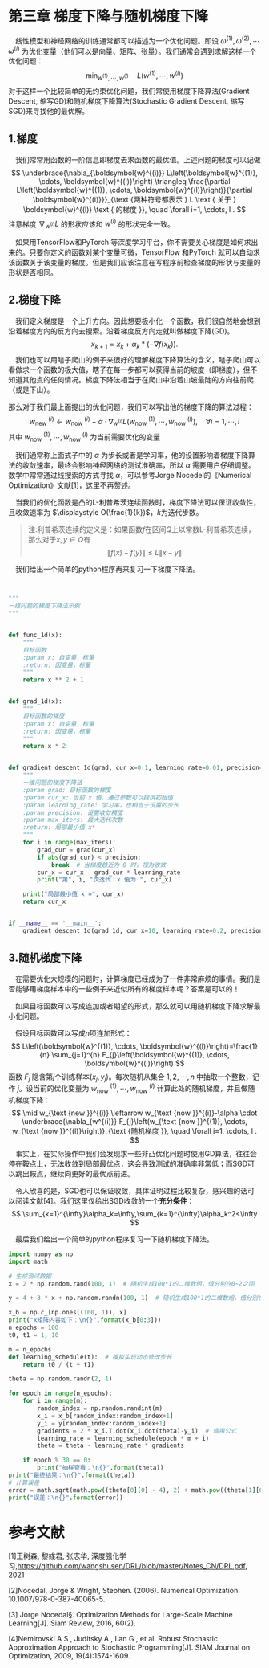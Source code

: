 # 第三章 梯度下降与随机梯度下降
&ensp;&ensp;线性模型和神经网络的训练通常都可以描述为一个优化问题。即设 $\omega^{(1)},\omega^{(2)},\cdots\omega^{(l)}$ 为优化变量（他们可以是向量、矩阵、张量）。我们通常会遇到求解这样一个优化问题：
$$
\min_{w^{(1)},\cdots ,w^{(l)}}\quad L(w^{(1)},\cdots ,w^{(l)})
$$
对于这样一个比较简单的无约束优化问题，我们常使用梯度下降算法(Gradient Descent, 缩写GD)和随机梯度下降算法(Stochastic Gradient Descent, 缩写SGD)来寻找他的最优解。

## 1.梯度

&ensp;&ensp;我们常常用函数的一阶信息即梯度去求函数的最优值。上述问题的梯度可以记做
$$
\underbrace{\nabla_{\boldsymbol{w}^{(i)}} L\left(\boldsymbol{w}^{(1)}, \cdots, \boldsymbol{w}^{(l)}\right) \triangleq \frac{\partial L\left(\boldsymbol{w}^{(1)}, \cdots, \boldsymbol{w}^{(l)}\right)}{\partial \boldsymbol{w}^{(i)}}}_{\text {两种符号都表示 } L \text { 关于 } \boldsymbol{w}^{(l)} \text { 的梯度 }}, \quad \forall i=1, \cdots, l .
$$
注意梯度 $\displaystyle\nabla _{w^{(i)}}L$ 的形状应该和 $w^{(i)}$ 的形状完全一致。

&ensp;&ensp;如果用TensorFlow和PyTorch 等深度学习平台，你不需要关心梯度是如何求出来的。只要你定义的函数对某个变量可微，TensorFlow 和PyTorch 就可以自动求该函数关于该变量的梯度。但是我们应该注意在写程序前检查梯度的形状与变量的形状是否相同。

## 2.梯度下降

&ensp;&ensp;我们定义梯度是一个上升方向。因此想要极小化一个函数，我们很自然地会想到沿着梯度方向的反方向去搜索。沿着梯度反方向走就叫做梯度下降(GD)。
$$
x_{k+1}=x_{k}+\alpha_{k}*\left(-\nabla f\left(x_{k}\right)\right).
$$
&ensp;&ensp;我们也可以用瞎子爬山的例子来很好的理解梯度下降算法的含义，瞎子爬山可以看做求一个函数的极大值，瞎子在每一步都可以获得当前的坡度（即梯度），但不知道其他点的任何情况。梯度下降法相当于在爬山中沿着山坡最陡的方向往前爬（或是下山）。

那么对于我们最上面提出的优化问题，我们可以写出他的梯度下降的算法过程：
$$
w_{\text {new }}^{(i)} \leftarrow w_{\text {now }}^{(i)}-\alpha \cdot \nabla_{w^{(i)}} L\left(w_{\text {now }}^{(1)}, \cdots, w_{\text {now }}^{(l)}\right), \quad \forall i=1, \cdots, l
$$
其中 $\displaystyle w_{\text {now }}^{(1)}, \cdots, w_{\text {now }}^{(l)}$ 为当前需要优化的变量

&ensp;&ensp;我们通常称上面式子中的 $\alpha$ 为步长或者是学习率，他的设置影响着梯度下降算法的收敛速率，最终会影响神经网络的测试准确率，所以 $\alpha$ 需要用户仔细调整。数学中常常通过线搜索的方式寻找 $\alpha$，可以参考Jorge Nocedel的《Numerical Optimization》文献[1]，这里不再赘述。

&ensp;&ensp;当我们的优化函数是凸的L-利普希茨连续函数时，梯度下降法可以保证收敛性，且收敛速率为 $\displaystyle O(\frac{1}{k})$，$k$为迭代步数。

>  注:利普希茨连续的定义是：如果函数$f$在区间$Q$上以常数L-利普希茨连续，那么对于$x, y \in Q$有
> $$
> \|f(x)-f(y)\| \leq L\|x-y\|
> $$

&ensp;&ensp;我们给出一个简单的python程序再来复习一下梯度下降法。
```python


"""
一维问题的梯度下降法示例
"""


def func_1d(x):
    """
    目标函数
    :param x: 自变量，标量
    :return: 因变量，标量
    """
    return x ** 2 + 1


def grad_1d(x):
    """
    目标函数的梯度
    :param x: 自变量，标量
    :return: 因变量，标量
    """
    return x * 2


def gradient_descent_1d(grad, cur_x=0.1, learning_rate=0.01, precision=0.0001, max_iters=10000):
    """
    一维问题的梯度下降法
    :param grad: 目标函数的梯度
    :param cur_x: 当前 x 值，通过参数可以提供初始值
    :param learning_rate: 学习率，也相当于设置的步长
    :param precision: 设置收敛精度
    :param max_iters: 最大迭代次数
    :return: 局部最小值 x*
    """
    for i in range(max_iters):
        grad_cur = grad(cur_x)
        if abs(grad_cur) < precision:
            break  # 当梯度趋近为 0 时，视为收敛
        cur_x = cur_x - grad_cur * learning_rate
        print("第", i, "次迭代：x 值为 ", cur_x)

    print("局部最小值 x =", cur_x)
    return cur_x


if __name__ == '__main__':
    gradient_descent_1d(grad_1d, cur_x=10, learning_rate=0.2, precision=0.000001, max_iters=10000)
```

## 3.随机梯度下降

&ensp;&ensp;在需要优化大规模的问题时，计算梯度已经成为了一件非常麻烦的事情。我们是否能够用梯度样本中的一些例子来近似所有的梯度样本呢？答案是可以的！

&ensp;&ensp;如果目标函数可以写成连加或者期望的形式，那么就可以用随机梯度下降求解最小化问题。

&ensp;&ensp;假设目标函数可以写成$n$项连加形式：
$$
L\left(\boldsymbol{w}^{(1)}, \cdots, \boldsymbol{w}^{(l)}\right)=\frac{1}{n} \sum_{j=1}^{n} F_{j}\left(\boldsymbol{w}^{(1)}, \cdots, \boldsymbol{w}^{(l)}\right)
$$
函数 $F_j$ 隐含第$j$个训练样本$(x_j , y_j)$。每次随机从集合 ${1, 2, \cdots , n}$ 中抽取一个整数，记作 $j$。设当前的优化变量为 $w_{\text {now }}^{(1)}, \cdots, w_{\text {now }}^{(l)}$ 计算此处的随机梯度，并且做随机梯度下降：
$$
\mid w_{\text {new }}^{(i)} \leftarrow w_{\text {now }}^{(i)}-\alpha \cdot \underbrace{\nabla_{w^{(i)}} F_{j}\left(w_{\text {now }}^{(1)}, \cdots, w_{\text {now }}^{(l)}\right)}_{\text {随机梯度 }}, \quad \forall i=1, \cdots, l .
$$
&ensp;&ensp;事实上，在实际操作中我们会发现求一些非凸优化问题时使用GD算法，往往会停在鞍点上，无法收敛到局部最优点，这会导致测试的准确率非常低；而SGD可以跳出鞍点，继续向更好的最优点前进。

&ensp;&ensp;令人欣喜的是，SGD也可以保证收敛，具体证明过程比较复杂，感兴趣的话可以阅读文献[4]。我们这里仅给出SGD收敛的一个**充分条件**：
$$
\sum_{k=1}^{\infty}\alpha_k=\infty,\sum_{k=1}^{\infty}\alpha_k^2<\infty
$$

&ensp;&ensp;最后我们给出一个简单的python程序复习一下随机梯度下降法。
```python
import numpy as np
import math

# 生成测试数据
x = 2 * np.random.rand(100, 1)  # 随机生成100*1的二维数组，值分别在0~2之间

y = 4 + 3 * x + np.random.randn(100, 1)  # 随机生成100*1的二维数组，值分别在4~11之间

x_b = np.c_[np.ones((100, 1)), x]
print("x矩阵内容如下：\n{}".format(x_b[0:3]))
n_epochs = 100
t0, t1 = 1, 10

m = n_epochs
def learning_schedule(t):  # 模拟实现动态修改步长
    return t0 / (t + t1)

theta = np.random.randn(2, 1)

for epoch in range(n_epochs):
    for i in range(m):
        random_index = np.random.randint(m)
        x_i = x_b[random_index:random_index+1]
        y_i = y[random_index:random_index+1]
        gradients = 2 * x_i.T.dot(x_i.dot(theta)-y_i)  # 调用公式
        learning_rate = learning_schedule(epoch * m + i)
        theta = theta - learning_rate * gradients

    if epoch % 30 == 0:
        print("抽样查看：\n{}".format(theta))
print("最终结果：\n{}".format(theta))
# 计算误差
error = math.sqrt(math.pow((theta[0][0] - 4), 2) + math.pow((theta[1][0] - 3), 2))
print("误差：\n{}".format(error))
```





# 参考文献

[1]王树森, 黎彧君, 张志华, 深度强化学习,https://github.com/wangshusen/DRL/blob/master/Notes_CN/DRL.pdf, 2021

[2]Nocedal, Jorge & Wright, Stephen. (2006). Numerical Optimization. 10.1007/978-0-387-40065-5. 

[3] Jorge Nocedal§. Optimization Methods for Large-Scale Machine Learning[J]. Siam Review, 2016, 60(2).

[4]Nemirovski A S , Juditsky A , Lan G , et al. Robust Stochastic Approximation Approach to Stochastic Programming[J]. SIAM Journal on Optimization, 2009, 19(4):1574-1609.
